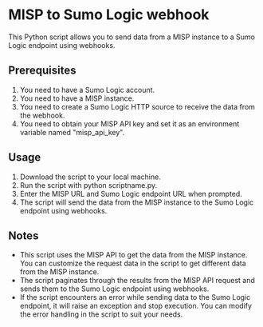 # MISP to Sumo Logic webhook

This Python script allows you to send data from a MISP instance to a Sumo Logic endpoint using webhooks.

## Prerequisites

1. You need to have a Sumo Logic account.
2. You need to have a MISP instance.
3. You need to create a Sumo Logic HTTP source to receive the data from the webhook.
4. You need to obtain your MISP API key and set it as an environment variable named "misp_api_key".

## Usage

1. Download the script to your local machine.
2. Run the script with python scriptname.py.
3. Enter the MISP URL and Sumo Logic endpoint URL when prompted.
4. The script will send the data from the MISP instance to the Sumo Logic endpoint using webhooks.

## Notes

- This script uses the MISP API to get the data from the MISP instance. You can customize the request data in the script to get different data from the MISP instance.
- The script paginates through the results from the MISP API request and sends them to the Sumo Logic endpoint using webhooks.
- If the script encounters an error while sending data to the Sumo Logic endpoint, it will raise an exception and stop execution. You can modify the error handling in the script to suit your needs.